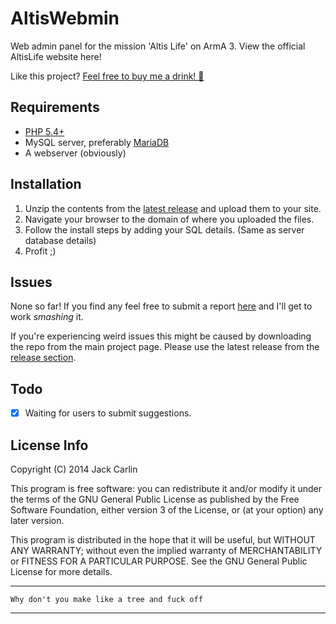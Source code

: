 AltisWebmin
===========

Web admin panel for the mission 'Altis Life' on ArmA 3. View the official AltisLife website here!

Like this project? [Feel free to buy me a drink! :beer:](https://www.paypal.com/cgi-bin/webscr?cmd=_s-xclick&hosted_button_id=KBU8BMB5235DC)

Requirements
------------
* [PHP 5.4+](http://php.net/downloads.php)
* MySQL server, preferably [MariaDB](https://downloads.mariadb.org)
* A webserver (obviously)

Installation
------------
1. Unzip the contents from the [latest release](https://github.com/Jarrrk/AltisWebmin/releases) and upload them to your site. 
2. Navigate your browser to the domain of where you uploaded the files.
3. Follow the install steps by adding your SQL details. (Same as server database details)
4. Profit ;)

Issues
------
None so far! If you find any feel free to submit a report [here](https://github.com/Jarrrk/AltisWebmin/issues) and I'll get to work *smashing* it.

If you're experiencing weird issues this might be caused by downloading the repo from the main project page. Please use the latest release from the [release section](https://github.com/Jarrrk/AltisWebmin/releases).

Todo
----
- [x] Waiting for users to submit suggestions.

License Info
------------
Copyright (C) 2014 Jack Carlin

This program is free software: you can redistribute it and/or modify
it under the terms of the GNU General Public License as published by
the Free Software Foundation, either version 3 of the License, or
(at your option) any later version.

This program is distributed in the hope that it will be useful,
but WITHOUT ANY WARRANTY; without even the implied warranty of
MERCHANTABILITY or FITNESS FOR A PARTICULAR PURPOSE.  See the
GNU General Public License for more details.

---

`Why don't you make like a tree and fuck off`

---
